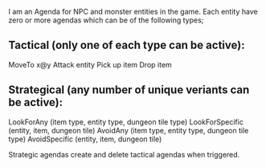 I am an Agenda for NPC and monster entities in the game.
Each entity have zero or more agendas which can be of the following types;

Tactical (only one of each type can be active):
---------
MoveTo x@y
Attack entity
Pick up item
Drop item

Strategical (any number of unique veriants can be active):
------------
LookForAny (item type, entity type, dungeon tile type)
LookForSpecific (entity, item, dungeon tile)
AvoidAny (item type, entity type, dungeon tile type)
AvoidSpecific (entity, item, dungeon tile)

Strategic agendas create and delete tactical agendas when triggered.